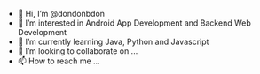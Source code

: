 - 👋 Hi, I’m @dondonbdon
- 👀 I’m interested in Android App Development and Backend Web Development
- 🌱 I’m currently learning Java, Python and Javascript
- 💞️ I’m looking to collaborate on ...
- 📫 How to reach me ...

<!---
dondonbdon/dondonbdon is a ✨ special ✨ repository because its `README.md` (this file) appears on your GitHub profile.
You can click the Preview link to take a look at your changes.
--->
